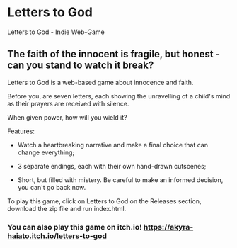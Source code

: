 # Letters to God
Letters to God - Indie Web-Game 

## The faith of the innocent is fragile, but honest - can you stand to watch it break?

Letters to God is a web-based game about innocence and faith. 

Before you, are seven letters, each showing the unravelling of a child's mind as their prayers are received with silence. 

When given power, how will you wield it?

Features: 

- Watch a heartbreaking narrative and make a final choice that can change everything; 

- 3 separate endings, each with their own hand-drawn cutscenes; 

- Short, but filled with mistery. Be careful to make an informed decision, you can't go back now.

To play this game, click on Letters to God on the Releases section, download the zip file and run index.html.

### You can also play this game on itch.io! https://akyra-haiato.itch.io/letters-to-god
